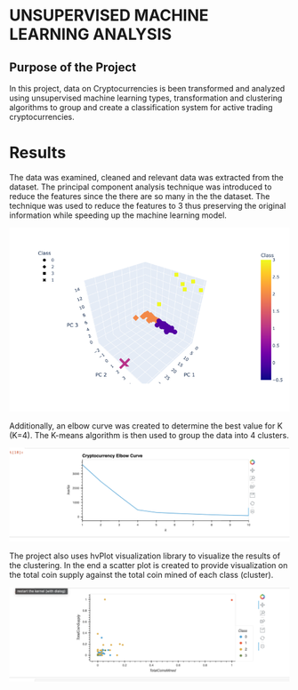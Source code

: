 # UNSUPERVISED MACHINE LEARNING ANALYSIS

## **Purpose of the Project**

In this project, data on Cryptocurrencies is been transformed and analyzed using unsupervised machine learning types,  transformation and clustering algorithms to group and create a classification system for active trading cryptocurrencies. 

# **Results**

The data was examined, cleaned and relevant data was extracted from the dataset. The principal component analysis technique was introduced to reduce the features since the there are so many in the the dataset. The technique was used to reduce the features to 3 thus preserving the original information while speeding up the machine learning model. 

![3 Dimensional Plot for PCA](/images/newplot.png)

Additionally, an elbow curve was created to determine the best value for K (K=4). The K-means algorithm is then used to group the data into 4 clusters. 

![Elbow Curve](/images/elbow_curve.png)

The project also uses hvPlot visualization library to visualize the results of the clustering. In the end a scatter plot is created to provide visualization on the total coin supply against the total coin mined of each class (cluster). 

![Scatter Plot of 4 clusters](/images/scatter_plot.png)

